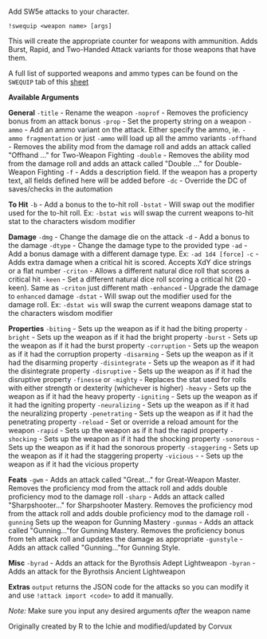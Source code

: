 Add SW5e attacks to your character.
 
`!swequip <weapon name> [args]`
 
This will create the appropriate counter for weapons with ammunition.
Adds Burst, Rapid, and Two-Handed Attack variants for those weapons that have them.

A full list of supported weapons and ammo types can be found on the `SWEQUIP` tab of this [sheet](https://docs.google.com/spreadsheets/d/10lZrm9i6YUzuN8oNbJV77aRPeLVxe1pFRP2uqD3q3-Y/edit?usp=sharing)
 
__Available Arguments__
 
**General**
`-title` - Rename the weapon
`-noprof` - Removes the proficiency bonus from an attack bonus
`-prop` - Set the property string on a weapon
`-ammo` - Add an ammo variant on the attack. Either specify the ammo, ie. `-ammo fragmentation` or just `-ammo` will load up all the ammo variants
`-offhand` - Removes the ability mod from the damage roll and adds an attack called "Offhand ..." for Two-Weapon Fighting
`-double` - Removes the ability mod from the damage roll and adds an attack called "Double ..." for Double-Weapon Fighting
`-f` - Adds a description field. If the weapon has a property text, all fields defined here will be added before
`-dc` - Override the DC of saves/checks in the automation
 
**To Hit**
`-b` - Add a bonus to the to-hit roll
`-bstat` - Will swap out the modifier used for the to-hit roll. Ex: `-bstat wis` will swap the current weapons to-hit stat to the characters wisdom modifier
  
**Damage**
`-dmg` - Change the damage die on the attack
`-d` - Add a bonus to the damage
`-dtype` - Change the damage type to the provided type
`-ad` - Add a bonus damage with a different damage type. Ex: `-ad 1d4 [force]`
`-c` - Adds extra damage when a critical hit is scored. Accepts XdY dice strings or a flat number
`-criton` - Allows a different natural dice roll that scores a critical hit
`-keen` - Set a different natural dice roll scoring a critical hit (20 - keen). Same as `-criton` just different math
`-enhanced` - Upgrade the damage to `enhanced` damage
`-dstat` - Will swap out the modifier used for the damage roll. Ex: `-dstat wis` will swap the current weapons damage stat to the characters wisdom modifier
 
**Properties**
`-biting` - Sets up the weapon as if it had the biting property
`-bright` - Sets up the weapon as if it had the bright property
`-burst` - Sets up the weapon as if it had the burst property
`-corruption` - Sets up the weapon as if it had the corruption property
`-disarming` - Sets up the weapon as if it had the disarming property
`-disintegrate` - Sets up the weapon as if it had the disintegrate property
`-disruptive` - Sets up the weapon as if it had the disruptive property
`-finesse` or `-mighty` - Replaces the stat used for rolls with either strength or dexterity (whichever is higher)
`-heavy` - Sets up the weapon as if it had the heavy property
`-igniting` - Sets up the weapon as if it had the igniting property
`-neuralizing` - Sets up the weapon as if it had the neuralizing property
`-penetrating` - Sets up the weapon as if it had the penetrating property
`-reload` - Set or override a reload amount for the weapon
`-rapid` - Sets up the weapon as if it had the rapid property
`-shocking` - Sets up the weapon as if it had the shocking property
`-sonorous` - Sets up the weapon as if it had the sonorous property
`-staggering` - Sets up the weapon as if it had the staggering property
`-vicious` - - Sets up the weapon as if it had the vicious property
 
**Feats**
`-gwm` - Adds an attack called "Great..." for Great-Weapon Master. Removes the proficiency mod from the attack roll and adds double proficiency mod to the damage roll
`-sharp` - Adds an attack called "Sharpshooter..." for Sharpshooter Mastery. Removes the proficiency mod from the attack roll and adds double proficiency mod to the damage roll
`-gunning` Sets up the weapon for Gunning Mastery
`-gunmas` - Adds an attack called "Gunning..."for Gunning Mastery. Removes the proficiency bonus from teh attack roll and updates the damage as appropriate
`-gunstyle` - Adds an attack called "Gunning..."for Gunning Style. 

**Misc**
`-byrad` - Adds an attack for the Byrothsis Adept Lightweapon
`-byran` - Adds an attack for the Byrothsis Ancient Lightweapon
 
**Extras**
`output` returns the JSON code for the attacks so you can modify it and use `!attack import <code>` to add it manually.
 
*Note:* Make sure you input any desired arguments *after* the weapon name
 
Originally created by R to the Ichie and modified/updated by Corvux
